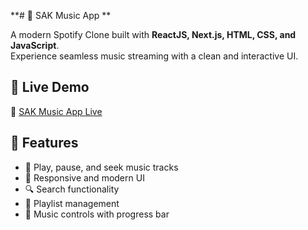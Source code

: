 **# 🎵 SAK Music App ** 

A modern Spotify Clone built with **ReactJS, Next.js, HTML, CSS, and JavaScript**.  
Experience seamless music streaming with a clean and interactive UI.  

## 🚀 Live Demo  
🔗 [SAK Music App Live](YOUR_VERSAL_DEPLOYMENT_LINK_HERE)  

## 📌 Features  
- 🎼 Play, pause, and seek music tracks  
- 🎨 Responsive and modern UI  
- 🔍 Search functionality  
- 📂 Playlist management  
- 🎵 Music controls with progress bar  
